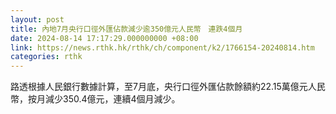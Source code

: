 ```yaml
---
layout: post
title: 內地7月央行口徑外匯佔款減少逾350億元人民幣　連跌4個月
date: 2024-08-14 17:17:29.000000000 +08:00
link: https://news.rthk.hk/rthk/ch/component/k2/1766154-20240814.htm
categories: rthk
---
```


路透根據人民銀行數據計算，至7月底，央行口徑外匯佔款餘額約22.15萬億元人民幣，按月減少350.4億元，連續4個月減少。
